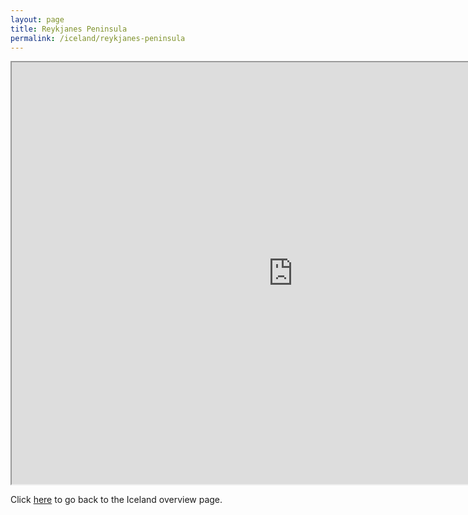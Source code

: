 ```yaml
---
layout: page
title: Reykjanes Peninsula
permalink: /iceland/reykjanes-peninsula
---
```

<div class='add-pad'>

<iframe src="https://www.google.com/maps/d/u/0/embed?mid=12TOGKa-wRUc1H1iu9bDw7utf49w" width="900" height="675"></iframe>

<p>Click <a href="http://angelariggs.github.io/iceland">here</a> to go back to the Iceland overview page.</p>
</div>